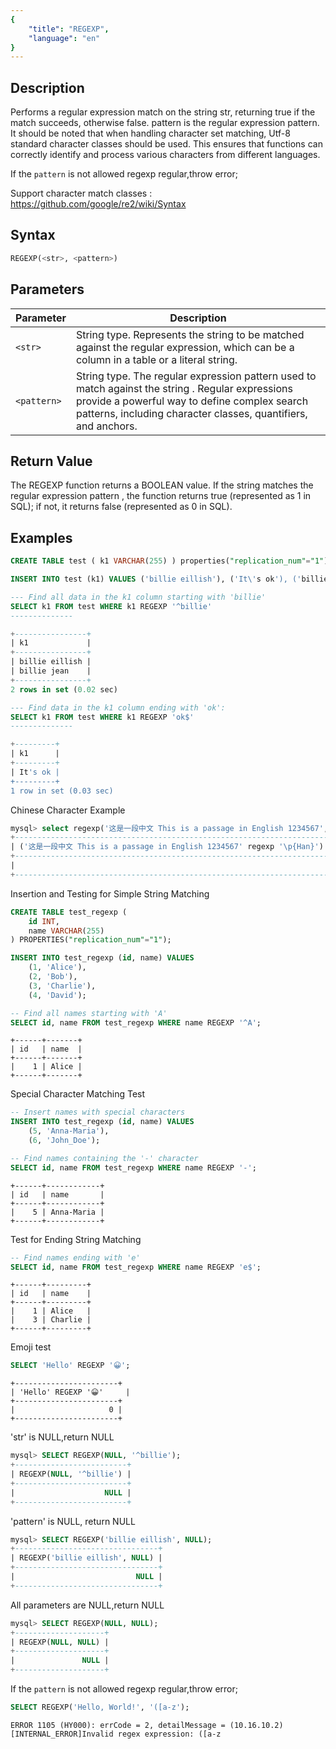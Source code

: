 ```yaml
---
{
    "title": "REGEXP",
    "language": "en"
}
---
```


## Description

Performs a regular expression match on the string str, returning true if the match succeeds, otherwise false. pattern is the regular expression pattern.
It should be noted that when handling character set matching, Utf-8 standard character classes should be used. This ensures that functions can correctly identify and process various characters from different languages.

If the `pattern` is not allowed regexp regular,throw error;

Support character match classes : https://github.com/google/re2/wiki/Syntax

## Syntax

```sql
REGEXP(<str>, <pattern>)
```

## Parameters

| Parameter | Description |
| -- | -- |
| `<str>` | String type. Represents the string to be matched against the regular expression, which can be a column in a table or a literal string.|
| `<pattern>` | String type. The regular expression pattern used to match against the string <str>. Regular expressions provide a powerful way to define complex search patterns, including character classes, quantifiers, and anchors.|

## Return Value

The REGEXP function returns a BOOLEAN value. If the string <str> matches the regular expression pattern <pattern>, the function returns true (represented as 1 in SQL); if not, it returns false (represented as 0 in SQL).

## Examples

```sql
CREATE TABLE test ( k1 VARCHAR(255) ) properties("replication_num"="1")

INSERT INTO test (k1) VALUES ('billie eillish'), ('It\'s ok'), ('billie jean'), ('hello world');
```


```sql
--- Find all data in the k1 column starting with 'billie'
SELECT k1 FROM test WHERE k1 REGEXP '^billie'
--------------

+----------------+
| k1             |
+----------------+
| billie eillish |
| billie jean    |
+----------------+
2 rows in set (0.02 sec)

--- Find data in the k1 column ending with 'ok':
SELECT k1 FROM test WHERE k1 REGEXP 'ok$'
--------------

+---------+
| k1      |
+---------+
| It's ok |
+---------+
1 row in set (0.03 sec)
```
Chinese Character Example

```sql
mysql> select regexp('这是一段中文 This is a passage in English 1234567', '\\p{Han}');
+-----------------------------------------------------------------------------+
| ('这是一段中文 This is a passage in English 1234567' regexp '\p{Han}')         |
+-----------------------------------------------------------------------------+
|                                                                           1 |
+-----------------------------------------------------------------------------+
```

Insertion and Testing for Simple String Matching

```sql
CREATE TABLE test_regexp (
    id INT,
    name VARCHAR(255)
) PROPERTIES("replication_num"="1");

INSERT INTO test_regexp (id, name) VALUES
    (1, 'Alice'),
    (2, 'Bob'),
    (3, 'Charlie'),
    (4, 'David');

-- Find all names starting with 'A'
SELECT id, name FROM test_regexp WHERE name REGEXP '^A';
```

```text
+------+-------+
| id   | name  |
+------+-------+
|    1 | Alice |
+------+-------+
```

Special Character Matching Test

```sql
-- Insert names with special characters
INSERT INTO test_regexp (id, name) VALUES
    (5, 'Anna-Maria'),
    (6, 'John_Doe');

-- Find names containing the '-' character
SELECT id, name FROM test_regexp WHERE name REGEXP '-';
```
```text
+------+------------+
| id   | name       |
+------+------------+
|    5 | Anna-Maria |
+------+------------+
```

Test for Ending String Matching
```sql
-- Find names ending with 'e'
SELECT id, name FROM test_regexp WHERE name REGEXP 'e$';
```

```text
+------+---------+
| id   | name    |
+------+---------+
|    1 | Alice   |
|    3 | Charlie |
+------+---------+
```

Emoji test

```sql
SELECT 'Hello' REGEXP '😀'; 
```

```text
+-----------------------+
| 'Hello' REGEXP '😀'     |
+-----------------------+
|                     0 |
+-----------------------+
```


'str' is NULL,return NULL

```sql
mysql> SELECT REGEXP(NULL, '^billie');
+-------------------------+
| REGEXP(NULL, '^billie') |
+-------------------------+
|                    NULL |
+-------------------------+
```

'pattern' is NULL, return NULL

```sql
mysql> SELECT REGEXP('billie eillish', NULL);
+--------------------------------+
| REGEXP('billie eillish', NULL) |
+--------------------------------+
|                           NULL |
+--------------------------------+
```

All parameters are NULL,return NULL

```sql
mysql> SELECT REGEXP(NULL, NULL);
+--------------------+
| REGEXP(NULL, NULL) |
+--------------------+
|               NULL |
+--------------------+
```

If the `pattern` is not allowed regexp regular,throw error;

```sql
SELECT REGEXP('Hello, World!', '([a-z');
```

```text
ERROR 1105 (HY000): errCode = 2, detailMessage = (10.16.10.2)[INTERNAL_ERROR]Invalid regex expression: ([a-z
```
